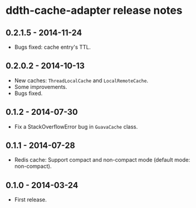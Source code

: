 ddth-cache-adapter release notes
================================

0.2.1.5 - 2014-11-24
--------------------
- Bugs fixed: cache entry's TTL.


0.2.0.2 - 2014-10-13
--------------------
- New caches: `ThreadLocalCache` and `LocalRemoteCache`.
- Some improvements.
- Bugs fixed.


0.1.2 - 2014-07-30
------------------
- Fix a StackOverflowError bug in `GuavaCache` class.


0.1.1 - 2014-07-28
------------------
- Redis cache: Support compact and non-compact mode (default mode: non-compact).


0.1.0 - 2014-03-24
------------------
- First release.
